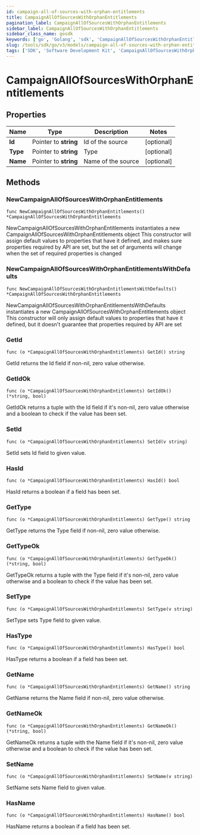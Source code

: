 ```yaml
---
id: campaign-all-of-sources-with-orphan-entitlements
title: CampaignAllOfSourcesWithOrphanEntitlements
pagination_label: CampaignAllOfSourcesWithOrphanEntitlements
sidebar_label: CampaignAllOfSourcesWithOrphanEntitlements
sidebar_class_name: gosdk
keywords: ['go', 'Golang', 'sdk', 'CampaignAllOfSourcesWithOrphanEntitlements', 'CampaignAllOfSourcesWithOrphanEntitlements'] 
slug: /tools/sdk/go/v3/models/campaign-all-of-sources-with-orphan-entitlements
tags: ['SDK', 'Software Development Kit', 'CampaignAllOfSourcesWithOrphanEntitlements', 'CampaignAllOfSourcesWithOrphanEntitlements']
---
```


# CampaignAllOfSourcesWithOrphanEntitlements

## Properties

Name | Type | Description | Notes
------------ | ------------- | ------------- | -------------
**Id** | Pointer to **string** | Id of the source | [optional] 
**Type** | Pointer to **string** | Type | [optional] 
**Name** | Pointer to **string** | Name of the source | [optional] 

## Methods

### NewCampaignAllOfSourcesWithOrphanEntitlements

`func NewCampaignAllOfSourcesWithOrphanEntitlements() *CampaignAllOfSourcesWithOrphanEntitlements`

NewCampaignAllOfSourcesWithOrphanEntitlements instantiates a new CampaignAllOfSourcesWithOrphanEntitlements object
This constructor will assign default values to properties that have it defined,
and makes sure properties required by API are set, but the set of arguments
will change when the set of required properties is changed

### NewCampaignAllOfSourcesWithOrphanEntitlementsWithDefaults

`func NewCampaignAllOfSourcesWithOrphanEntitlementsWithDefaults() *CampaignAllOfSourcesWithOrphanEntitlements`

NewCampaignAllOfSourcesWithOrphanEntitlementsWithDefaults instantiates a new CampaignAllOfSourcesWithOrphanEntitlements object
This constructor will only assign default values to properties that have it defined,
but it doesn't guarantee that properties required by API are set

### GetId

`func (o *CampaignAllOfSourcesWithOrphanEntitlements) GetId() string`

GetId returns the Id field if non-nil, zero value otherwise.

### GetIdOk

`func (o *CampaignAllOfSourcesWithOrphanEntitlements) GetIdOk() (*string, bool)`

GetIdOk returns a tuple with the Id field if it's non-nil, zero value otherwise
and a boolean to check if the value has been set.

### SetId

`func (o *CampaignAllOfSourcesWithOrphanEntitlements) SetId(v string)`

SetId sets Id field to given value.

### HasId

`func (o *CampaignAllOfSourcesWithOrphanEntitlements) HasId() bool`

HasId returns a boolean if a field has been set.

### GetType

`func (o *CampaignAllOfSourcesWithOrphanEntitlements) GetType() string`

GetType returns the Type field if non-nil, zero value otherwise.

### GetTypeOk

`func (o *CampaignAllOfSourcesWithOrphanEntitlements) GetTypeOk() (*string, bool)`

GetTypeOk returns a tuple with the Type field if it's non-nil, zero value otherwise
and a boolean to check if the value has been set.

### SetType

`func (o *CampaignAllOfSourcesWithOrphanEntitlements) SetType(v string)`

SetType sets Type field to given value.

### HasType

`func (o *CampaignAllOfSourcesWithOrphanEntitlements) HasType() bool`

HasType returns a boolean if a field has been set.

### GetName

`func (o *CampaignAllOfSourcesWithOrphanEntitlements) GetName() string`

GetName returns the Name field if non-nil, zero value otherwise.

### GetNameOk

`func (o *CampaignAllOfSourcesWithOrphanEntitlements) GetNameOk() (*string, bool)`

GetNameOk returns a tuple with the Name field if it's non-nil, zero value otherwise
and a boolean to check if the value has been set.

### SetName

`func (o *CampaignAllOfSourcesWithOrphanEntitlements) SetName(v string)`

SetName sets Name field to given value.

### HasName

`func (o *CampaignAllOfSourcesWithOrphanEntitlements) HasName() bool`

HasName returns a boolean if a field has been set.



